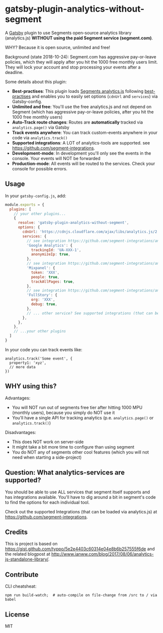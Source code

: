 # gatsby-plugin-analytics-without-segment

A [Gatsby](https://www.gatsbyjs.org)  plugin to use Segments open-source analytics library (analytics.js) **WITHOUT using the paid Segment service (segment.com)**.

WHY? Because it is open source, unlimited and free!

Background (state 2018-10-24): Segment.com has aggressive pay-or-leave policies, which they will apply after you hit the 1000 free monthly users limit. They will lock your account and stop processing your events after a deadline.

Some details about this plugin:
 * **Best-practises**: This plugin loads [Segments analytics.js](https://github.com/segmentio/analytics.js) following [best-practises](http://www.ianww.com/blog/2017/08/06/analytics-js-standalone-library/) and enables you to easily set options (`cdnUrl` and `services`) via Gatsby-config.
 * **Unlimited and free**: You'll use the free analytics.js and not depend on Segment (which has aggressive pay-or-leave policies, after you hit the 1000 free monthly users)
 * **Auto-Track route changes**: Routes are **automatically** tracked via `analytics.page()` via Gatsby
 * **Track events anywhere**: You can track custom-events anywhere in your code via `analytics.track()`
 * **Supported integrations**: A LOT of analytics-tools are supported. see https://github.com/segment-integrations.
 * **Development-mode**: In development you'll only see the events in the console. Your events will NOT be forwarded
 * **Production-mode**: All events will be routed to the services. Check your console for possible errors.

## Usage

In your `gatsby-config.js`, add:

```js
module.exports = {
  plugins: [
    // your other plugins...
    {
      resolve: 'gatsby-plugin-analytics-without-segment',
      options: {
        cdnUrl: 'https://cdnjs.cloudflare.com/ajax/libs/analytics.js/2.9.1/analytics.min.js',  // host yourself or use cdnjs (https://cdnjs.com/libraries/analytics.js)
        services: {
          // see integration https://github.com/segment-integrations/analytics.js-integration-google-analytics/blob/master/lib/index.js
          'Google Analytics': {
            trackingId: 'UA-XXX-1',
            anonymizeIp: true,
          },
          // see integration https://github.com/segment-integrations/analytics.js-integration-mixpanel/blob/master/lib/index.js
          'Mixpanel': {
            token: 'XXX',
            people: true,
            trackAllPages: true,
          },
          // see integration https://github.com/segment-integrations/analytics.js-integration-fullstory/blob/master/lib/index.js
          'FullStory': {
            org: 'XXX',
            debug: true,
          },
          // ... other service? See supported integrations (that can be loaded via analytics.js) at https://github.com/segment-integrations.
        },
      },
    },
    // ...your other plugins
  ]
}
```

In your code you can track events like:

```
analytics.track('Some event', {
  property1: 'xyz',
  // more data
})
```

## WHY using this?

Advantages:
 * You will NOT run out of segments free tier after hitting 1000 MPU (monthly users), because you simply do NOT use it
 * You'll have a single API for tracking analytics (p.e. `analytics.page()` or `analytics.track()`)

Disadvantages:
 * This does NOT work on server-side
 * It might take a bit more time to configure than using segment
 * You do NOT any of segments other cool features (which you will not need when starting a side-project)

## Question: What analytics-services are supported?
You should be able to use ALL services that segment itself supports and has integrations available. You'll have to dig around a bit in segment's code to find the options for each individual tool.

Check out the supported Integrations (that can be loaded via analytics.js) at https://github.com/segment-integrations.

## Credits

This is project is based on https://gist.github.com/typpo/5e2e4403c60314e04e8b6b257555f6de
 and the related blogpost at http://www.ianww.com/blog/2017/08/06/analytics-js-standalone-library/.

## Contribute

CLI cheatsheat:

```
npm run build-watch;  # auto-compile on file-change from /src to / via babel
```

## License

MIT
